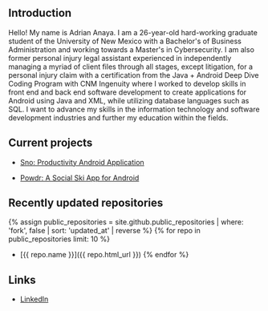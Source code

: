 ## Introduction

Hello! My name is Adrian Anaya. I am a 26-year-old hard-working graduate student of the University of New Mexico with a Bachelor's of Business Administration and working towards a Master's in Cybersecurity. I am also former personal injury legal assistant experienced in independently managing a myriad of client files through all stages, except litigation, for a personal injury claim with a certification from the Java + Android Deep Dive Coding Program with CNM Ingenuity where I worked  to develop skills in front end and back end software development to create applications for Android using Java and XML, while utilizing database languages such as SQL. I want to advance my skills in the information technology and software development industries and further my education within the fields.

## Current projects

* [Sno: Productivity Android Application](https://github.com/anayadrian1/sno)

* [Powdr: A Social Ski App for Android](https://github.com/powdr-ddc/powdr-ddc.github.io)

## Recently updated repositories

{% assign public_repositories = site.github.public_repositories | where: 'fork', false | sort: 'updated_at' | reverse %}
{% for repo in public_repositories limit: 10 %}
* [{{ repo.name }}]({{ repo.html_url }})
{% endfor %}

## Links

* [LinkedIn](https://www.linkedin.com/in/adrian-anaya-434808127/ "Adrian Anaya")
